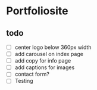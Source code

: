 # Portfoliosite

## todo
- [ ] center logo below 360px width
- [ ] add carousel on index page
- [ ] add copy for info page
- [ ] add captions for images
- [ ] contact form?
- [ ] Testing
